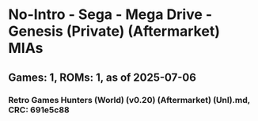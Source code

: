 # No-Intro - Sega - Mega Drive - Genesis (Private) (Aftermarket) MIAs
## Games: 1, ROMs: 1, as of 2025-07-06

### Retro Games Hunters (World) (v0.20) (Aftermarket) (Unl).md, CRC: 691e5c88
